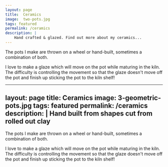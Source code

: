 ```yaml
---
layout: page
title:  Ceramics
image:  two-pots.jpg
tags: featured
permalink: /ceramics
description: |
    Hand crafted & glazed. Find out more about my ceramics...
---
```

The pots I make are thrown on a wheel or hand-built, sometimes a combination of both.

I love to make a glaze which will move on the pot while maturing in the kiln. The difficulty is controlling the movement so that the glaze doesn't move off the pot and finish up sticking the pot to the kiln shelf!

---
layout: page
title:  Ceramics
image:  3-geometric-pots.jpg
tags: featured
permalink: /ceramics
description: |
    Hand built from shapes cut from rolled out clay
---
The pots I make are thrown on a wheel or hand-built, sometimes a combination of both.

I love to make a glaze which will move on the pot while maturing in the kiln. The difficulty is controlling the movement so that the glaze doesn't move off the pot and finish up sticking the pot to the kiln shelf!
